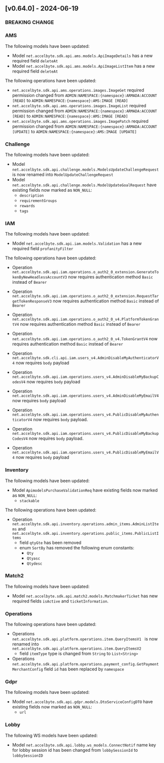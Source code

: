 <a name="v0.64.0"></a>
## [v0.64.0] - 2024-06-19

### BREAKING CHANGE

### AMS
The following models have been updated:
- Model `net.accelbyte.sdk.api.ams.models.ApiImageDetails` has a new required field `deleteAt`
- Model `net.accelbyte.sdk.api.ams.models.ApiImageListItem` has a new required field `deleteAt`

The following operations have been updated:
- `net.accelbyte.sdk.api.ams.operations.images.ImageGet` required permission changed from `ADMIN:NAMESPACE:{namespace}:ARMADA:ACCOUNT [READ]` to `ADMIN:NAMESPACE:{namespace}:AMS:IMAGE [READ]`
- `net.accelbyte.sdk.api.ams.operations.images.ImageList` required permission changed from `ADMIN:NAMESPACE:{namespace}:ARMADA:ACCOUNT [READ]` to `ADMIN:NAMESPACE:{namespace}:AMS:IMAGE [READ]`
- `net.accelbyte.sdk.api.ams.operations.images.ImagePatch` required permission changed from `ADMIN:NAMESPACE:{namespace}:ARMADA:ACCOUNT [UPDATE]` to `ADMIN:NAMESPACE:{namespace}:AMS:IMAGE [UPDATE]`

### Challenge
The following models have been updated:
- Model `net.accelbyte.sdk.api.challenge.models.ModelsUpdateChallengeRequest` is now renamed into `ModelUpdateChallengeRequest`
- Model `net.accelbyte.sdk.api.challenge.models.ModelUpdateGoalRequest` have existing fields now marked as `NON_NULL`:
  - `description`
  - `requirementGroups`
  - `rewards`
  - `tags`

### IAM
The following models have been updated:
- Model `net.accelbyte.sdk.api.iam.models.Validation` has a new required field `profanityFilter`

The following operations have been updated:
- Operation `net.accelbyte.sdk.api.iam.operations.o_auth2_0_extension.GenerateTokenByNewHeadlessAccountV3` now requires authentication method `Basic` instead of `Bearer`
- Operation `net.accelbyte.sdk.api.iam.operations.o_auth2_0_extension.RequestTargetTokenResponseV3` now requires authentication method `Basic` instead of `Bearer`
- Operation `net.accelbyte.sdk.api.iam.operations.o_auth2_0_v4.PlatformTokenGrantV4` now requires authentication method `Basic` instead of `Bearer`
- Operation `net.accelbyte.sdk.api.iam.operations.o_auth2_0_v4.TokenGrantV4` now requires authentication method `Basic` instead of `Bearer`

- Operation `net.accelbyte.sdk.cli.api.iam.users_v4.AdminDisableMyAuthenticatorV4` now requires `body` payload
- Operation `net.accelbyte.sdk.api.iam.operations.users_v4.AdminDisableMyBackupCodesV4` now requires `body` payload
- Operation `net.accelbyte.sdk.api.iam.operations.users_v4.AdminDisableMyEmailV4` now requires `body` payload
- Operation `net.accelbyte.sdk.api.iam.operations.users_v4.PublicDisableMyAuthenticatorV4` now requires `body` payload.
- Operation `net.accelbyte.sdk.api.iam.operations.users_v4.PublicDisableMyBackupCodesV4` now requires `body` payload.
- Operation `net.accelbyte.sdk.api.iam.operations.users_v4.PublicDisableMyEmailV4` now requires `body` payload

### Inventory
The following models have been updated:
- Model `ApimodelsPurchaseValidationReq` have existing fields now marked as `NON_NULL`:
  - `stackable`

The following operations have been updated:
- Operation `net.accelbyte.sdk.api.inventory.operations.admin_items.AdminListItems` and `net.accelbyte.sdk.api.inventory.operations.public_items.PublicListItems`
  - field `qtyGte` has been removed
  - enum `SortBy` has removed the following enum constants:
    - `Qty`
    - `Qtyasc`
    - `Qtydesc`

### Match2
The following models have been updated:
- Model `net.accelbyte.sdk.api.match2.models.MatchmakerTicket` has new required fields `isActive` and `ticketInformation`.

### Operations
The following operations have been updated:
- Operations `net.accelbyte.sdk.api.platform.operations.item.QueryItemsV1 ` is now renamed into `net.accelbyte.sdk.api.platform.operations.item.QueryItemsV2`
  - field `itemType` type is changed from `String` to `List<String>`
- Operations `net.accelbyte.sdk.api.platform.operations.payment_config.GetPaymentMerchantConfig` field `id` has been replaced by `namespace`

### Gdpr
The following models have been updated:
- Model `net.accelbyte.sdk.api.gdpr.models.DtoServiceConfigDTO` have existing fields now marked as `NON_NULL`:
  - `url`

### Lobby
The following WS models have been updated:
- Model `net.accelbyte.sdk.api.lobby.ws_models.ConnectNotif` name key for lobby session id has been changed from `lobbySessionId` to `lobbySessionID`